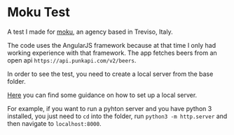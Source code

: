 # Moku Test
A test I made for [moku](https://www.moku.io/it), an agency based in Treviso, Italy.

The code uses the AngularJS framework because at that time I only had working experience with that framework. The app fetches beers from an open api `https://api.punkapi.com/v2/beers`.

In order to see the test, you need to create a local server from the base folder. 

[Here](https://developer.mozilla.org/en-US/docs/Learn/Common_questions/set_up_a_local_testing_server) you can find some guidance on how to set up a local server. 

For example, if you want to run a pyhton server and you have python 3 installed, you just need to `cd` into the folder, run `python3 -m http.server` and then navigate to `localhost:8000`. 
